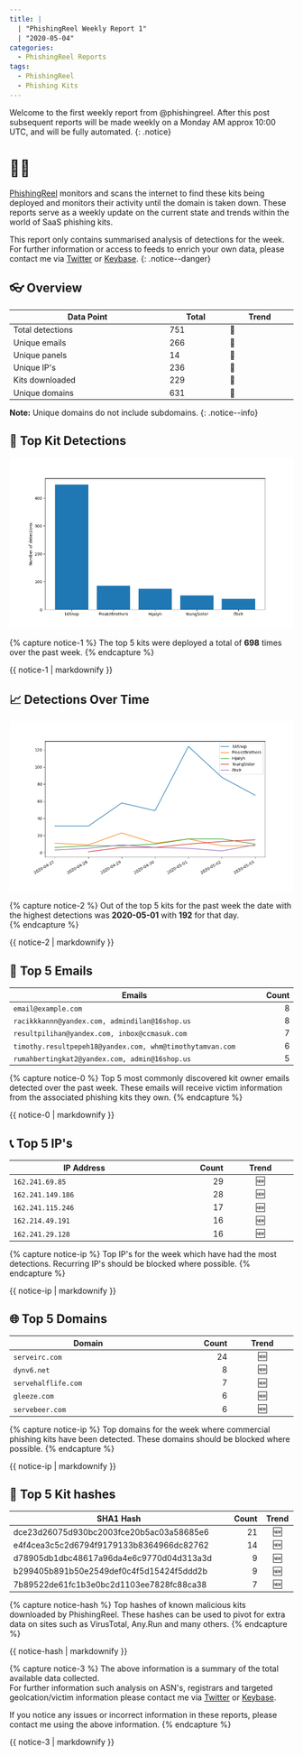 ```yaml
---
title: |
  | "PhishingReel Weekly Report 1"
  | "2020-05-04"
categories:
  - PhishingReel Reports
tags:
  - PhishingReel
  - Phishing Kits
---
```


<style>
table {
    display:table;
    width:100%;
}
</style>

Welcome to the first weekly report from @phishingreel.
After this post subsequent reports will be made weekly on a Monday AM approx 10:00 UTC, and will be fully automated.
{: .notice}

# 👋🤖
[PhishingReel](https://twitter.com/phishingreel) monitors and scans the internet to find these kits being deployed and monitors their activity until the domain is taken down. These reports serve as a weekly update on the current state and trends within the world of SaaS phishing kits.

This report only contains summarised analysis of detections for the week. For further information or access to feeds to enrich your own data, please contact me via [Twitter](https://twitter.com/sysgoblin) or [Keybase](https://keybase.com/sysg0blin).
{: .notice--danger}

## 👓 Overview

| Data Point | Total | Trend |
|---|---|---|
| Total detections | 751 | 🔼 |
| Unique emails | 266 | 🔼 |
| Unique panels | 14 | 🔼 |
| Unique IP's | 236 | 🔼 |
| Kits downloaded | 229 | 🔼 |
| Unique domains | 631 | 🔼 |

**Note:** Unique domains do not include subdomains.
{: .notice--info}

## 🔎 Top Kit Detections
![top kits graph](/assets/images/pr-weeklyreport/2020-05-04-fig1.png)

{% capture notice-1 %}
The top 5 kits were deployed a total of **698** times over the past week.
{% endcapture %}

<div class="notice--info">
  {{ notice-1 | markdownify }}
</div>

## 📈 Detections Over Time
![detections ot graph](/assets/images/pr-weeklyreport/2020-05-04-fig2.png)

{% capture notice-2 %}
Out of the top 5 kits for the past week the date with the highest detections was **2020-05-01** with **192** for that day.  
{% endcapture %}

<div class="notice--info">
  {{ notice-2 | markdownify }}
</div>


## 📧 Top 5 Emails

|Emails|Count|
|---|---:|
| `email@example.com` | 8 |
| `racikkkannn@yandex.com, admindilan@16shop.us` | 8 |
| `resultpilihan@yandex.com, inbox@ccmasuk.com` | 7 |
| `timothy.resultpepeh18@yandex.com, whm@timothytamvan.com` | 6 |
| `rumahbertingkat2@yandex.com, admin@16shop.us` | 5 |

{% capture notice-0 %}
Top 5 most commonly discovered kit owner emails detected over the past week. These emails will receive victim information from the associated phishing kits they own.
{% endcapture %}

<div class="notice--info">
  {{ notice-0 | markdownify }}
</div>

## 📞 Top 5 IP's

|IP Address|Count|Trend|
|---|---:|:---:|
| `162.241.69.85` | 29 | 🆕 |
| `162.241.149.186` | 28 | 🆕 |
| `162.241.115.246` | 17 | 🆕 |
| `162.214.49.191` | 16 | 🆕 |
| `162.241.29.128` | 16 | 🆕 |

{% capture notice-ip %}
Top IP's for the week which have had the most detections. Recurring IP's should be blocked where possible.
{% endcapture %}

<div class="notice--info">
  {{ notice-ip | markdownify }}
</div>

## 🌐 Top 5 Domains

|Domain|Count|Trend|
|---|---:|:---:|
|`serveirc.com`|24|🆕|
|`dynv6.net`|8|🆕|
|`servehalflife.com`|7|🆕|
|`gleeze.com`|6|🆕|
|`servebeer.com`|6|🆕|

{% capture notice-ip %}
Top domains for the week where commercial phishing kits have been detected. These domains should be blocked where possible.
{% endcapture %}

<div class="notice--info">
  {{ notice-ip | markdownify }}
</div>

## 🔢 Top 5 Kit hashes

|SHA1 Hash|Count|Trend|
|---|---:|:---:|
|dce23d26075d930bc2003fce20b5ac03a58685e6|21| 🆕 |
|e4f4cea3c5c2d6794f9179133b8364966dc82762|14| 🆕 |
|d78905db1dbc48617a96da4e6c9770d04d313a3d|9| 🆕 |
|b299405b891b50e2549def0c4f5d15424f5ddd2b|9| 🆕 |
|7b89522de61fc1b3e0bc2d1103ee7828fc88ca38|7| 🆕 |

{% capture notice-hash %}
Top hashes of known malicious kits downloaded by PhishingReel. These hashes can be used to pivot for extra data on sites such as VirusTotal, Any.Run and many others.
{% endcapture %}

<div class="notice--info">
  {{ notice-hash | markdownify }}
</div>

{% capture notice-3 %}
The above information is a summary of the total available data collected.  
For further information such analysis on ASN's, registrars and targeted geolcation/victim information please contact me via [Twitter](https://twitter.com/sysgoblin) or [Keybase](https://keybase.com/sysg0blin).

If you notice any issues or incorrect information in these reports, please contact me using the above information.
{% endcapture %}

<div class="notice">
  {{ notice-3 | markdownify }}
</div>